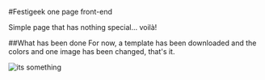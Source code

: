 #Festigeek one page front-end

Simple page that has nothing special... voilà!

##What has been done
For now, a template has been downloaded and the colors and one image has been changed, that's it.

![its something](http://i2.kym-cdn.com/photos/images/newsfeed/000/114/139/tumblr_lgedv2Vtt21qf4x93o1_40020110725-22047-38imqt.jpg "its something")

